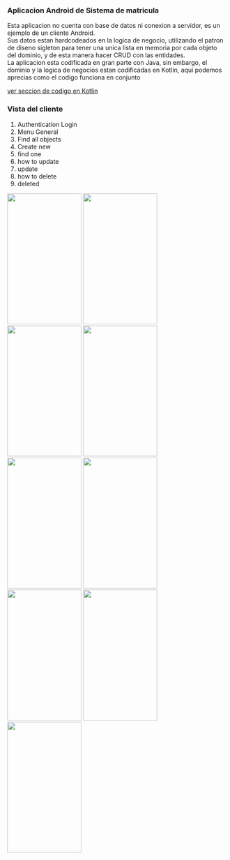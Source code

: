 
 ### Aplicacion Android de Sistema de matricula ###
 
 Esta aplicacion no cuenta con base de datos ni conexion a servidor, es un ejemplo de un cliente Android.<br>
 Sus datos estan hardcodeados en la logica de negocio, utilizando el patron de diseno sigleton para tener
 una unica lista en memoria por cada objeto del dominio, y de esta manera hacer CRUD con las entidades.<br>
 La aplicacion esta codificada en gran parte con Java, sin embargo, el dominio y la logica de negocios estan codificadas en Kotlin, aqui podemos aprecias como el codigo funciona en conjunto
 
 <a href="https://github.com/AdrianPrendas/laboratorio_3/tree/master/03/app/src/main/java/com/example/a6r1an/lab03">ver seccion de codigo en Kotlin</a>
 
### Vista del cliente ###
1. Authentication Login
2. Menu General 
3. Find all objects
4. Create new 
5. find one
6. how to update
7. update
8. how to delete
9. deleted

<img src="https://user-images.githubusercontent.com/20632410/53688724-cf1a7e80-3d0d-11e9-95c8-263d4eab1196.jpg" width="170" height="300"> </img><img src="https://user-images.githubusercontent.com/20632410/53688757-5a940f80-3d0e-11e9-9654-ca00acebc2ec.jpg" width="170" height="300"> </img><img src="https://user-images.githubusercontent.com/20632410/53688833-bca14480-3d0f-11e9-89ff-bc25fa125f63.jpg" width="170" height="300"> </img><img src="https://user-images.githubusercontent.com/20632410/53688846-efe3d380-3d0f-11e9-9305-e2fa88b8b51b.jpg" width="170" height="300"> </img><img src="https://user-images.githubusercontent.com/20632410/53688862-24578f80-3d10-11e9-970c-4cac0837bbeb.jpg" width="170" height="300"> </img>
<img src="https://user-images.githubusercontent.com/20632410/53688889-7dbfbe80-3d10-11e9-9699-3a37bf911c72.jpg" width="170" height="300"> </img><img src="https://user-images.githubusercontent.com/20632410/53688897-94661580-3d10-11e9-996f-ec8cef87e9ef.jpg" width="170" height="300"> </img><img src="https://user-images.githubusercontent.com/20632410/53688914-d98a4780-3d10-11e9-9f07-99dcc741e502.jpg" width="170" height="300"> </img><img src="https://user-images.githubusercontent.com/20632410/53688917-e73fcd00-3d10-11e9-9814-fe943763b0f7.jpg" width="170" height="300"> </img>


